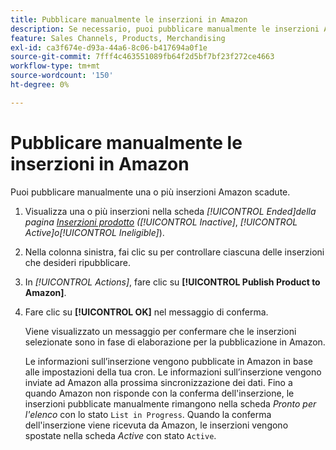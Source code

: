 ```yaml
---
title: Pubblicare manualmente le inserzioni in Amazon
description: Se necessario, puoi pubblicare manualmente le inserzioni Amazon scadute dall’amministratore Commerce.
feature: Sales Channels, Products, Merchandising
exl-id: ca3f674e-d93a-44a6-8c06-b417694a0f1e
source-git-commit: 7fff4c463551089fb64f2d5bf7bf23f272ce4663
workflow-type: tm+mt
source-wordcount: '150'
ht-degree: 0%

---
```


# Pubblicare manualmente le inserzioni in Amazon

Puoi pubblicare manualmente una o più inserzioni Amazon scadute.

1. Visualizza una o più inserzioni nella scheda _[!UICONTROL Ended]_della pagina [Inserzioni prodotto](./managing-product-listings.md) (_[!UICONTROL Inactive]_, _[!UICONTROL Active]_o_[!UICONTROL Ineligible]_).

1. Nella colonna sinistra, fai clic su per controllare ciascuna delle inserzioni che desideri ripubblicare.

1. In _[!UICONTROL Actions]_, fare clic su **[!UICONTROL Publish Product to Amazon]**.

1. Fare clic su **[!UICONTROL OK]** nel messaggio di conferma.

   Viene visualizzato un messaggio per confermare che le inserzioni selezionate sono in fase di elaborazione per la pubblicazione in Amazon.

   Le informazioni sull’inserzione vengono pubblicate in Amazon in base alle impostazioni della tua cron. Le informazioni sull’inserzione vengono inviate ad Amazon alla prossima sincronizzazione dei dati. Fino a quando Amazon non risponde con la conferma dell&#39;inserzione, le inserzioni pubblicate manualmente rimangono nella scheda _Pronto per l&#39;elenco_ con lo stato `List in Progress`. Quando la conferma dell&#39;inserzione viene ricevuta da Amazon, le inserzioni vengono spostate nella scheda _Active_ con stato `Active`.
